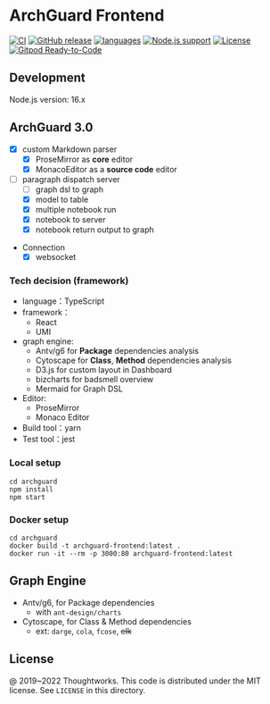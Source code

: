 # ArchGuard Frontend

[![CI](https://github.com/archguard/archguard-frontend/actions/workflows/ci.yml/badge.svg)](https://github.com/archguard/archguard-frontend/actions/workflows/ci.yml)
[![GitHub release](https://img.shields.io/github/v/release/archguard/archguard-frontend?logo=git&logoColor=white)](https://github.com/archguard/archguard-frontend/releases)
[![languages](https://img.shields.io/badge/language-typescript-blueviolet?logo=TypeScript&logoColor=white)](https://www.typescriptlang.org/)
[![Node.js support](https://img.shields.io/badge/Node.js-16.x+-green?logo=nodedotjs&logoColor=white)](https://nodejs.org/)
[![License](https://img.shields.io/github/license/archguard/archguard-frontend?color=4D7A97&logo=opensourceinitiative&logoColor=white)](https://opensource.org/licenses/MIT)
[![Gitpod Ready-to-Code](https://img.shields.io/badge/Gitpod-ready--to--code-green?label=gitpod&logo=gitpod&logoColor=white)](https://gitpod.io/#https://github.com/archguard/archguard-frontend)

## Development

Node.js version: 16.x

## ArchGuard 3.0

- [x] custom Markdown parser 
  - [x] ProseMirror as **core** editor
  - [x] MonacoEditor as a **source code** editor
- [ ] paragraph dispatch server
  - [ ] graph dsl to graph
  - [x] model to table
  - [X] multiple notebook run
  - [x] notebook to server
  - [x] notebook return output to graph
- Connection 
  - [x] websocket 

### Tech decision (framework)

- language：TypeScript
- framework：
  - React
  - UMI
- graph engine: 
  - Antv/g6 for **Package** dependencies analysis
  - Cytoscape for **Class**, **Method** dependencies analysis
  - D3.js for custom layout in Dashboard
  - bizcharts for badsmell overview
  - Mermaid for Graph DSL
- Editor:
  - ProseMirror
  - Monaco Editor
- Build tool：yarn
- Test tool：jest

### Local setup

```
cd archguard
npm install
npm start
```

### Docker setup

```
cd archguard
docker build -t archguard-frontend:latest .
docker run -it --rm -p 3000:80 archguard-frontend:latest
```

## Graph Engine

- Antv/g6, for Package dependencies
  - with `ant-design/charts`
- Cytoscape, for Class & Method dependencies 
  - ext: `darge`, `cola`, `fcose`, ~~elk~~

License
---

@ 2019~2022 Thoughtworks. This code is distributed under the MIT license. See `LICENSE` in this directory.

